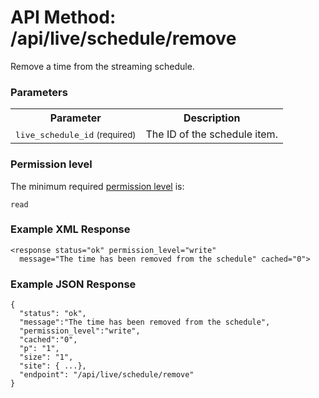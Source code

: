 # API Method: /api/live/schedule/remove

Remove a time from the streaming schedule.


### Parameters

<table class="pretty">
  <tr><th>Parameter</th><th>Description</th></tr>
  <tr><td><tt>live_schedule_id</tt> <small>(required)</small></td><td>The ID of the schedule item.</td></tr>
</table>

    

### Permission level 

The minimum required [permission level](index#permission-level) is:

    read


### Example XML Response

    <response status="ok" permission_level="write" 
      message="The time has been removed from the schedule" cached="0">

### Example JSON Response

    {
      "status": "ok", 
      "message":"The time has been removed from the schedule",
      "permission_level":"write",
      "cached":"0",
      "p": "1",
      "size": "1",
      "site": { ...},
      "endpoint": "/api/live/schedule/remove"
    }